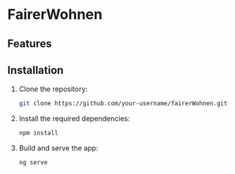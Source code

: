 # FairerWohnen

## Features

## Installation

1. Clone the repository:

   ```bash
   git clone https://github.com/your-username/fairerWohnen.git
   ```

2. Install the required dependencies:

   ```bash
   npm install
   ```

3. Build and serve the app:
   ```bash
   ng serve
   ```
